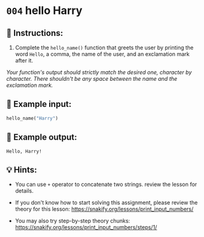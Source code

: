# `004` hello Harry

## 📝 Instructions:

1. Complete the `hello_name()` function that greets the user by printing the word `Hello`, a comma, the name of the user, and an exclamation mark after it. 

*Your function's output should strictly match the desired one, character by character. There shouldn't be any space between the name and the exclamation mark.* 

## 📎 Example input:

```py
hello_name("Harry")
```

## 📎 Example output:

```text
Hello, Harry!
```

## 💡 Hints:

+ You can use `+` operator to concatenate two strings. review the lesson for details.

+ If you don't know how to start solving this assignment, please review the theory for this lesson: https://snakify.org/lessons/print_input_numbers/

+ You may also try step-by-step theory chunks: https://snakify.org/lessons/print_input_numbers/steps/1/
